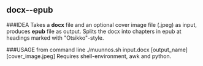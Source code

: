 ## docx--epub
###IDEA
Takes a **docx** file and an optional cover image file (.jpeg) as input, produces **epub** file as output.
Splits the docx into chapters in epub at headings marked with "Otsikko"-style.

###USAGE
from command line ./muunnos.sh input.docx [output_name] [cover_image.jpeg]
Requires shell-environment, awk and python.
